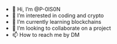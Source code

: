 - 👋 Hi, I’m @P-0IS0N
- 👀 I’m interested in coding and crypto
- 🌱 I’m currently learning blockchains
- 💞️ I’m looking to collaborate on a project
- 📫 How to reach me by DM 

<!---
P-0IS0N/P-0IS0N is a ✨ special ✨ repository because its `README.md` (this file) appears on your GitHub profile.
You can click the Preview link to take a look at your changes.
--->
